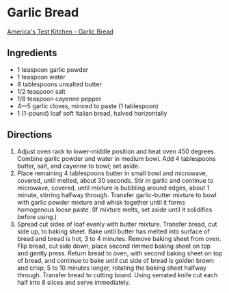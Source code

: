 # Garlic Bread
[America's Test Kitchen - Garlic Bread](https://www.americastestkitchen.com/recipes/9530-really-good-garlic-bread)

## Ingredients
* 1 teaspoon garlic powder
* 1 teaspoon water
* 8 tablespoons unsalted butter
* 1/2 teaspoon salt
* 1/8 teaspoon cayenne pepper
* 4—5 garlic cloves, minced to paste (1 tablespoon)
* 1 (1-pound) loaf soft Italian bread, halved horizontally

## Directions
1. Adjust oven rack to lower-middle position and heat oven 450 degrees. Combine garlic powder and water in medium bowl. Add 4 tablespoons butter, salt, and cayenne to bowl; set aside.
2. Place remaining 4 tablespoons butter in small bowl and microwave, covered, until melted, about 30 seconds. Stir in garlic and continue to microwave, covered, until mixture is bubbling around edges, about 1 minute, stirring halfway through. Transfer garlic-butter mixture to bowl with garlic powder mixture and whisk together until it forms homogenous loose paste. (If mixture melts, set aside until it solidifies before using.)
3. Spread cut sides of loaf evenly with butter mixture. Transfer bread, cut side up, to baking sheet. Bake until butter has melted into surface of bread and bread is hot, 3 to 4 minutes. Remove baking sheet from oven. Flip bread, cut side down, place second rimmed baking sheet on top and gently press. Return bread to oven, with second baking sheet on top of bread, and continue to bake until cut side of bread is golden brown and crisp, 5 to 10 minutes longer, rotating the baking sheet halfway through. Transfer bread to cutting board. Using serrated knife cut each half into 8 slices and serve immediately.
